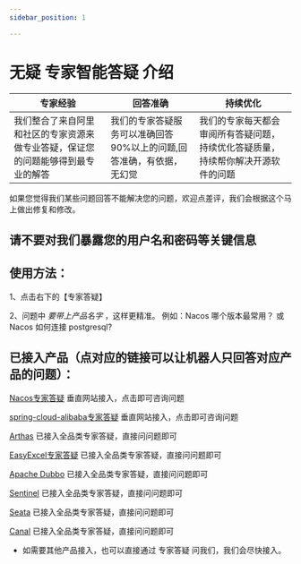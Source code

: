```yaml
---
sidebar_position: 1

---
```


# 无疑 专家智能答疑 介绍

| **专家经验**  | **回答准确**  | **持续优化**|
| --- | --- |--- |
| 我们整合了来自阿里和社区的专家资源来做专业答疑，保证您的问题能够得到最专业的解答 | 我们的专家答疑服务可以准确回答90%以上的问题,回答准确，有依据，无幻觉 | 我们的专家每天都会审阅所有答疑问题，持续优化答疑质量，持续帮你解决开源软件的问题 |

如果您觉得我们某些问题回答不能解决您的问题，欢迎点差评，我们会根据这个马上做出修复和修改。

## 请不要对我们暴露您的用户名和密码等关键信息

## 使用方法：

1、点击右下的【专家答疑】

2、问题中 *要带上产品名字* ，这样更精准。 例如：Nacos 哪个版本最常用？ 或 Nacos 如何连接 postgresql?

## 已接入产品（点对应的链接可以让机器人只回答对应产品的问题）：

[Nacos专家答疑](https://nacos.io) 垂直网站接入，点击即可咨询问题

[spring-cloud-alibaba专家答疑](https://sca.aliyun.com) 垂直网站接入，点击即可咨询问题

[Arthas](https://answer.opensource.alibaba.com) 已接入全品类专家答疑，直接问问题即可

[EasyExcel专家答疑](https://answer.opensource.alibaba.com) 已接入全品类专家答疑，直接问问题即可

[Apache Dubbo](https://answer.opensource.alibaba.com) 已接入全品类专家答疑，直接问问题即可

[Sentinel](https://answer.opensource.alibaba.com) 已接入全品类专家答疑，直接问问题即可

[Seata](https://answer.opensource.alibaba.com) 已接入全品类专家答疑，直接问问题即可

[Canal](https://answer.opensource.alibaba.com) 已接入全品类专家答疑，直接问问题即可

* 如需要其他产品接入，也可以直接通过 专家答疑 问我们，我们会尽快接入。

```

